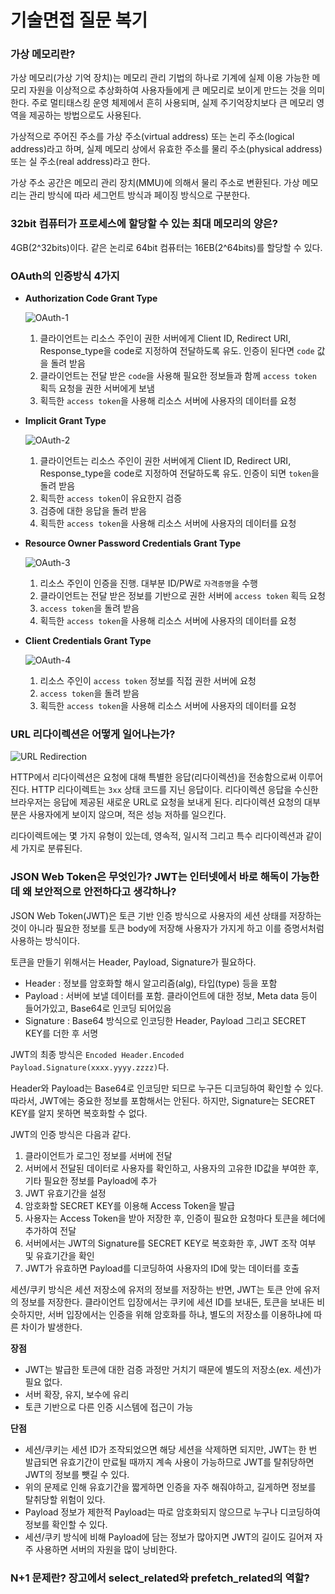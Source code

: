 # 기술면접 질문 복기

### 가상 메모리란?

가상 메모리(가상 기억 장치)는 메모리 관리 기법의 하나로 기계에 실제 이용 가능한 메모리 자원을 이상적으로 추상화하여 사용자들에게 큰 메모리로 보이게 만드는 것을 의미한다. 주로 멀티태스킹 운영 체제에서 흔히 사용되며, 실제 주기억장치보다 큰 메모리 영역을 제공하는 방법으로도 사용된다.

가상적으로 주어진 주소를 가상 주소(virtual address) 또는 논리 주소(logical address)라고 하며, 실제 메모리 상에서 유효한 주소를 물리 주소(physical address) 또는 실 주소(real address)라고 한다.

가상 주소 공간은 메모리 관리 장치(MMU)에 의해서 물리 주소로 변환된다. 가상 메모리는 관리 방식에 따라 세그먼트 방식과 페이징 방식으로 구분한다.



### 32bit 컴퓨터가 프로세스에 할당할 수 있는 최대 메모리의 양은?

4GB(2^32bits)이다. 같은 논리로 64bit 컴퓨터는 16EB(2^64bits)를 할당할 수 있다.



### OAuth의 인증방식 4가지

- **Authorization Code Grant Type**

  ![OAuth-1](./image/OAuth-1.png)

  1. 클라이언트는 리소스 주인이 권한 서버에게 Client ID, Redirect URI, Response_type을 code로 지정하여 전달하도록 유도. 인증이 된다면 `code` 값을 돌려 받음
  2. 클라이언트는 전달 받은 `code`을 사용해 필요한 정보들과 함께 `access token` 획득 요청을 권한 서버에게 보냄
  3. 획득한 `access token`을 사용해 리소스 서버에 사용자의 데이터를 요청

- **Implicit Grant Type**

  ![OAuth-2](./image/OAuth-2.png)

  1. 클라이언트는 리소스 주인이 권한 서버에게 Client ID, Redirect URI, Response_type을 code로 지정하여 전달하도록 유도. 인증이 되면 `token`을 돌려 받음
  2. 획득한 `access token`이 유요한지 검증
  3. 검증에 대한 응답을 돌려 받음
  4. 획득한 `access token`을 사용해 리소스 서버에 사용자의 데이터를 요청

- **Resource Owner Password Credentials Grant Type**

  ![OAuth-3](./image/OAuth-3.png)

  1. 리소스 주인이 인증을 진행. 대부분 ID/PW로 `자격증명`을 수행
  2. 클라이언트는 전달 받은 정보를 기반으로 권한 서버에 `access token` 획득 요청
  3. `access token`을 돌려 받음
  4. 획득한 `access token`을 사용해 리소스 서버에 사용자의 데이터를 요청

- **Client Credentials Grant Type**

  ![OAuth-4](./image/OAuth-4.png)
  1. 리소스 주인이 `access token` 정보를 직접 권한 서버에 요청
  2. `access token`을 돌려 받음
  3. 획득한 `access token`을 사용해 리소스 서버에 사용자의 데이터를 요청



### URL 리다이렉션은 어떻게 일어나는가?

![URL Redirection](./image/HTTPRedirect.png)

HTTP에서 리다이렉션은 요청에 대해 특별한 응답(리다이렉션)을 전송함으로써 이루어진다. HTTP 리다이렉트는 `3xx` 상태 코드를 지닌 응답이다. 리다이렉션 응답을 수신한 브라우저는 응답에 제공된 새로운 URL로 요청을 보내게 된다. 리다이렉션 요청의 대부분은 사용자에게 보이지 않으며, 적은 성능 저하를 일으킨다.

리다이렉트에는 몇 가지 유형이 있는데, 영속적, 일시적 그리고 특수 리다이렉션과 같이 세 가지로 분류된다.



### JSON Web Token은 무엇인가? JWT는 인터넷에서 바로 해독이 가능한데 왜 보안적으로 안전하다고 생각하나?

JSON Web Token(JWT)은 토큰 기반 인증 방식으로 사용자의 세션 상태를 저장하는 것이 아니라 필요한 정보를 토큰 body에 저장해 사용자가 가지게 하고 이를 증명서처럼 사용하는 방식이다.

토큰을 만들기 위해서는 Header, Payload, Signature가 필요하다.

- Header : 정보를 암호화할 해시 알고리즘(alg), 타입(type) 등을 포함
- Payload : 서버에 보낼 데이터를 포함. 클라이언트에 대한 정보, Meta data 등이 들어가있고, Base64로 인코딩 되어있음
- Signature : Base64 방식으로 인코딩한 Header, Payload 그리고 SECRET KEY를 더한 후 서명

JWT의 최종 방식은 `Encoded Header.Encoded Payload.Signature(xxxx.yyyy.zzzz)`다.

Header와 Payload는 Base64로 인코딩만 되므로 누구든 디코딩하여 확인할 수 있다. 따라서, JWT에는 중요한 정보를 포함해서는 안된다. 하지만, Signature는 SECRET KEY를 알지 못하면 복호화할 수 없다.

JWT의 인증 방식은 다음과 같다.

1. 클라이언트가 로그인 정보를 서버에 전달
2. 서버에서 전달된 데이터로 사용자를 확인하고, 사용자의 고유한 ID값을 부여한 후, 기타 필요한 정보를 Payload에 추가
3. JWT 유효기간을 설정
4. 암호화할 SECRET KEY를 이용해 Access Token을 발급
5. 사용자는 Access Token을 받아 저장한 후, 인증이 필요한 요청마다 토큰을 헤더에 추가하여 전달
6. 서버에서는 JWT의 Signature를 SECRET KEY로 복호화한 후, JWT 조작 여부 및 유효기간을 확인
7. JWT가 유효하면 Payload를 디코딩하여 사용자의 ID에 맞는 데이터를 호출

세션/쿠키 방식은 세션 저장소에 유저의 정보를 저장하는 반면, JWT는 토큰 안에 유저의 정보를 저장한다. 클라이언트 입장에서는 쿠키에 세션 ID를 보내든, 토큰을 보내든 비슷하지만, 서버 입장에서는 인증을 위해 암호화를 하냐, 별도의 저장소를 이용하냐에 따른 차이가 발생한다.

**장점**

- JWT는 발급한 토큰에 대한 검증 과정만 거치기 때문에 별도의 저장소(ex. 세션)가 필요 없다.
- 서버 확장, 유지, 보수에 유리
- 토큰 기반으로 다른 인증 시스템에 접근이 가능

**단점**

- 세션/쿠키는 세션 ID가 조작되었으면 해당 세션을 삭제하면 되지만, JWT는 한 번 발급되면 유효기간이 만료될 때까지 계속 사용이 가능하므로 JWT를 탈취당하면 JWT의 정보를 뺏길 수 있다.
- 위의 문제로 인해 유효기간을 짧게하면 인증을 자주 해줘야하고, 길게하면 정보를 탈취당할 위험이 있다.
- Payload 정보가 제한적 Payload는 따로 암호화되지 않으므로 누구나 디코딩하여 정보를 확인할 수 있다.
- 세션/쿠키 방식에 비해 Payload에 담는 정보가 많아지면 JWT의 길이도 길어져 자주 사용하면 서버의 자원을 많이 낭비한다.



### N+1 문제란? 장고에서 select_related와 prefetch_related의 역할?
